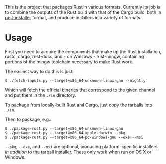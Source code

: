This is the project that packages Rust in various formats. Currently
its job is to combine the outputs of the Rust build with that of the
Cargo build, both in [rust-installer] format, and produce installers
in a variety of formats.

[rust-installer]: https://github.com/rust-lang/rust-installer

# Usage

First you need to acquire the components that make up the Rust
installation, rustc, cargo, rust-docs, and - on Windows - rust-mingw,
containing portions of the mingw toolchain necessary to make Rust
work.

The easiest way to do this is just:

```
$ ./fetch-inputs.py --target=x86_64-unknown-linux-gnu --nightly
```

Which will fetch the official binaries that correspond to the given
channel and put them in the `./in` directory.

To package from locally-built Rust and Cargo, just copy the tarballs
into `./in`.

Then to package, e.g.:

```
$ ./package-rust.py --target=x86_64-unknown-linux-gnu
$ ./package-rust.py --target=x86_64-apple-darwin --pkg
$ ./package-rust.py --target=x86_64-pc-windows-gnu --exe --msi
```

`--pkg`, `--exe`, and `--msi` are optional, producing
platform-specific installers *in addition* to the tarball
installer. These only work when run on OS X or Windows.
